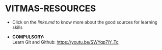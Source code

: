 # VITMAS-RESOURCES

* Click on the *links.md* to know more about the good sources for learning skills

* **COMPULSORY:** <br>
Learn Git and Github: https://youtu.be/SWYqp7iY_Tc
